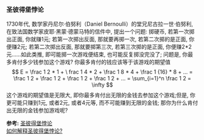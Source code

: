 ### 圣彼得堡悖论
1730年代, 数学家丹尼尔·伯努利（Daniel Bernoulli）的堂兄尼古拉一世·伯努利, 在致法国数学家皮耶·黑蒙·德蒙马特的信件中, 提出一个问题: 掷硬币, 若第一次掷出正面, 你就赚1元; 若第一次掷出反面, 那就要再掷一次, 若第二次掷的是正面, 你便赚2元; 若第二次掷出反面, 那就要掷第三次, 若第三次掷的是正面, 你便赚2*2元……如此类推, 即可能掷一次游戏便结束, 也可能反复掷没完没了; 问题是, 你最多肯付多少钱参加这个游戏?
你最多肯付的钱应该等于该游戏的期望值
$$ E = \frac 1 2 * 1 + \
frac 1 4 * 2 + \frac 1 8 * 4 + \frac 1 {16} * 8 + ...
= \frac 1 2 + \frac 1 2 + \frac 1 2 + \frac 1 2 + ...
= \sum_{i=1}^n \frac 1 2
= \infty
$$
这个游戏的期望值是无限大, 即你最多肯付出无限的金钱去参加这个游戏;但是, 你更可能只赚到1元, 或者2元, 或者4元等, 而不可能赚到无限的金钱; 那你为什么肯付出无限的金钱参加游戏呢?

**参考:**
[圣彼得堡悖论](https://zh.wikipedia.org/wiki/%E5%9C%A3%E5%BD%BC%E5%BE%97%E5%A0%A1%E6%82%96%E8%AE%BA)  
[如何解释圣彼得堡悖论?](https://www.zhihu.com/question/35765048)
